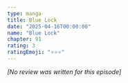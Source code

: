 ```yaml
---
type: manga
title: Blue Lock
date: "2025-04-16T00:00:00"
name: "Blue Lock"
chapter: 91
rating: 3
ratingEmoji: "⭐️⭐️⭐️"
---
```


_[No review was written for this episode]_